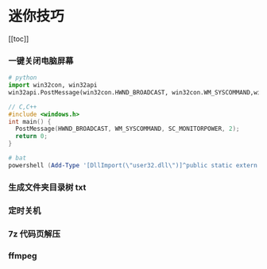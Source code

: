 # 迷你技巧

[[toc]]

### 一键关闭电脑屏幕

``` python
# python 
import win32con, win32api
win32api.PostMessage(win32con.HWND_BROADCAST, win32con.WM_SYSCOMMAND,win32con.SC_MONITORPOWER, 2)
```

``` c
// C,C++
#include <windows.h>
int main() {
  PostMessage(HWND_BROADCAST, WM_SYSCOMMAND, SC_MONITORPOWER, 2);
  return 0;
}
```

``` powershell
# bat
powershell (Add-Type '[DllImport(\"user32.dll\")]^public static extern int SendMessage(int hWnd, int hMsg, int wParam, int lParam);' -Name a -Pas)::SendMessage(- 1,0x0112,0xF170,2)

```

### 生成文件夹目录树 txt

### 定时关机

### 7z 代码页解压

### ffmpeg 
